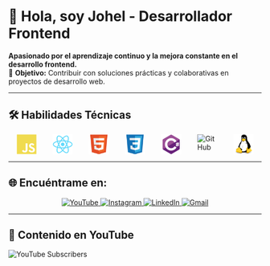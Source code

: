 # 👋 Hola, soy Johel - Desarrollador Frontend

**Apasionado por el aprendizaje continuo y la mejora constante en el desarrollo frontend.**  
🎯 **Objetivo:** Contribuir con soluciones prácticas y colaborativas en proyectos de desarrollo web.

---

## 🛠️ Habilidades Técnicas

<div style="display: flex; justify-content: space-around;">
  <img src="https://raw.githubusercontent.com/devicons/devicon/master/icons/javascript/javascript-plain.svg" alt="JavaScript" width="40" height="40" title="JavaScript"/>
  <img src="https://raw.githubusercontent.com/devicons/devicon/master/icons/react/react-original.svg" alt="React" width="40" height="40" title="React"/>
  <img src="https://raw.githubusercontent.com/devicons/devicon/master/icons/html5/html5-original.svg" alt="HTML5" width="40" height="40" title="HTML5"/>
  <img src="https://raw.githubusercontent.com/devicons/devicon/master/icons/css3/css3-original.svg" alt="CSS3" width="40" height="40" title="CSS3"/>
  <img src="https://raw.githubusercontent.com/devicons/devicon/master/icons/csharp/csharp-original.svg" alt="C#" width="40" height="40" title="C#"/>
  <img src="https://github.com/duribeiro/duribeiro/blob/main/assets/GitHub.png" alt="GitHub" width="40" height="40" title="GitHub"/>
  <img src="https://raw.githubusercontent.com/devicons/devicon/master/icons/linux/linux-original.svg" alt="Linux" width="40" height="40" title="Linux"/>
</div>

---

## 🌐 Encuéntrame en:

<div align="center">
  <a href="https://www.youtube.com/channel/UCYdpt-6FFX_n-RL81jkxTCg?sub_confirmation=1" target="_blank">
    <img src="https://img.shields.io/badge/YouTube-FF0000?style=for-the-badge&logo=youtube&logoColor=white" alt="YouTube">
  </a>
  <a href="https://www.instagram.com/johel0rmr/" target="_blank">
    <img src="https://img.shields.io/badge/Instagram-E4405F?style=for-the-badge&logo=instagram&logoColor=white" alt="Instagram">
  </a>
  <a href="https://www.linkedin.com/in/johelroque/" target="_blank">
    <img src="https://img.shields.io/badge/LinkedIn-0077B5?style=for-the-badge&logo=linkedin&logoColor=white" alt="LinkedIn">
  </a>
  <a href="mailto:johel0rmr@gmail.com">
    <img src="https://img.shields.io/badge/Gmail-D14836?style=for-the-badge&logo=gmail&logoColor=white" alt="Gmail">
  </a>
</div>

---

## 🎥 Contenido en YouTube

![YouTube Subscribers](https://img.shields.io/youtube/channel/subscribers/UCYdpt-6FFX_n-RL81jkxTCg?label=Dcoding&style=social)

